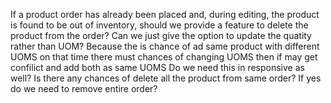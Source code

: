 If a product order has already been placed and, during editing, the product is found to be out of inventory, should we provide a feature to delete the product from the order?
Can we just give the option to update the quatity rather than UOM? 
Because the is chance of ad same product with different UOMS on that time there must chances of changing UOMS then if may get confilict and add both as same UOMS
Do we need this in responsive as well?
Is there any chances of delete all the product from same order? If yes do we need to remove entire order?
